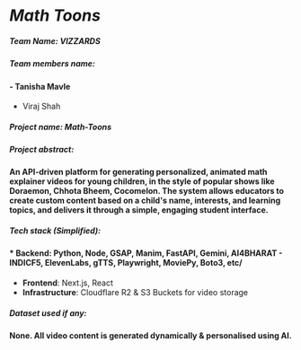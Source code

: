 # *Math Toons*

##### Team Name: VIZZARDS

##### Team members name:

#### - Tanisha Mavle
- Viraj Shah

##### Project name: Math-Toons

##### Project abstract:

#### An API-driven platform for generating personalized, animated math explainer videos for young children, in the style of popular shows like Doraemon, Chhota Bheem, Cocomelon. The system allows educators to create custom content based on a child's name, interests, and learning topics, and delivers it through a simple, engaging student interface.

##### Tech stack (Simplified):

#### * **Backend**: Python, Node, GSAP, Manim, FastAPI, Gemini, AI4BHARAT - INDICF5, ElevenLabs, gTTS, Playwright, 	MoviePy, Boto3, etc/
* **Frontend**: Next.js, React
* **Infrastructure**: Cloudflare R2 & S3 Buckets for video storage

##### Dataset used if any:

#### None. All video content is generated dynamically & personalised using AI.
